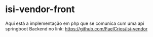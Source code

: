 # isi-vendor-front
Aqui está a implementação em php que se comunica cum uma api springboot
Backend no link:
https://github.com/FaelCrios/isi-vendor
